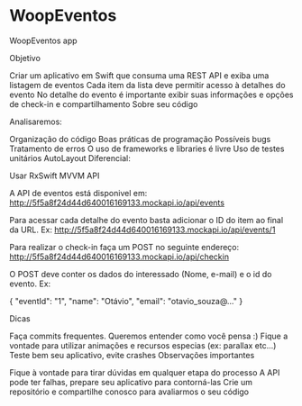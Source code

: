 # WoopEventos
WoopEventos app


Objetivo

Criar um aplicativo em Swift que consuma uma REST API e exiba uma listagem de eventos
Cada item da lista deve permitir acesso à detalhes do evento
No detalhe do evento é importante exibir suas informações e opções de check-in e compartilhamento
Sobre seu código

Analisaremos:

Organização do código
Boas práticas de programação
Possíveis bugs
Tratamento de erros
O uso de frameworks e libraries é livre
Uso de testes unitários
AutoLayout
Diferencial:

Usar RxSwift
MVVM
API

A API de eventos está disponivel em:
http://5f5a8f24d44d640016169133.mockapi.io/api/events

Para acessar cada detalhe do evento basta adicionar o ID do item ao final da URL. Ex: http://5f5a8f24d44d640016169133.mockapi.io/api/events/1

Para realizar o check-in faça um POST no seguinte endereço: http://5f5a8f24d44d640016169133.mockapi.io/api/checkin

O POST deve conter os dados do interessado (Nome, e-mail) e o id do evento. Ex:

{ "eventId": "1", "name": "Otávio", "email": "otavio_souza@..." }

Dicas

Faça commits frequentes. Queremos entender como você pensa :)
Fique a vontade para utilizar animações e recursos especias (ex: parallax etc...)
Teste bem seu aplicativo, evite crashes
Observações importantes

Fique à vontade para tirar dúvidas em qualquer etapa do processo
A API pode ter falhas, prepare seu aplicativo para contorná-las
Crie um repositório e compartilhe conosco para avaliarmos o seu código
